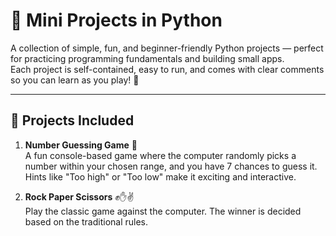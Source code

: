 # 🐍 Mini Projects in Python

A collection of simple, fun, and beginner-friendly Python projects — perfect for practicing programming fundamentals and building small apps.  
Each project is self-contained, easy to run, and comes with clear comments so you can learn as you play! 🚀

---

## 📂 Projects Included

1. **Number Guessing Game** 🎯  
   A fun console-based game where the computer randomly picks a number within your chosen range, and you have 7 chances to guess it.  
   Hints like "Too high" or "Too low" make it exciting and interactive.

2. **Rock Paper Scissors** ✊✋✌  
   Play the classic game against the computer. The winner is decided based on the traditional rules.


